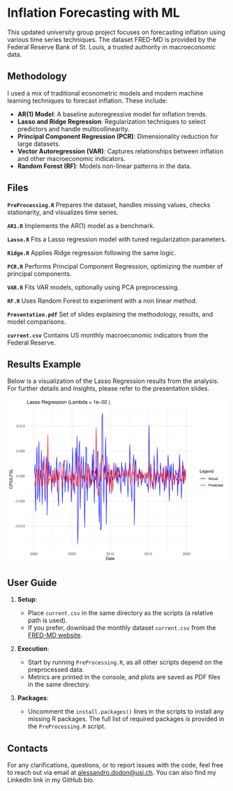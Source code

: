 # Inflation Forecasting with ML

This updated university group project focuses on forecasting inflation using various time series techniques. The dataset FRED-MD is provided by the Federal Reserve Bank of St. Louis, a trusted authority in macroeconomic data.

## Methodology

I used a mix of traditional econometric models and modern machine learning techniques to forecast inflation. These include:

- **AR(1) Model**: A baseline autoregressive model for inflation trends.
- **Lasso and Ridge Regression**: Regularization techniques to select predictors and handle multicollinearity.
- **Principal Component Regression (PCR)**: Dimensionality reduction for large datasets.
- **Vector Autoregression (VAR)**: Captures relationships between inflation and other macroeconomic indicators.
- **Random Forest (RF)**: Models non-linear patterns in the data.

## Files

**`PreProcessing.R`** Prepares the dataset, handles missing values, checks stationarity, and visualizes time series.

**`AR1.R`** Implements the AR(1) model as a benchmark.

**`Lasso.R`** Fits a Lasso regression model with tuned regularization parameters.

**`Ridge.R`** Applies Ridge regression following the same logic.

**`PCR.R`** Performs Principal Component Regression, optimizing the number of principal components.

**`VAR.R`** Fits VAR models, optionally using PCA preprocessing.

**`RF.R`** Uses Random Forest to experiment with a non linear method.

**`Presentation.pdf`** Set of slides explaining the methodology, results, and model comparisons.

**`current.csv`** Contains US monthly macroeconomic indicators from the Federal Reserve.


## Results Example

Below is a visualization of the Lasso Regression results from the analysis. For further details and insights, please refer to the presentation slides.

![Lasso Results](LassoResults.png)


## User Guide

1. **Setup**:
   - Place `current.csv` in the same directory as the scripts (a relative path is used).
   - If you prefer, download the monthly dataset `current.csv` from the [FRED-MD website](https://www.stlouisfed.org/research/economists/mccracken/fred-databases).

2. **Execution**:
   - Start by running `PreProcessing.R`, as all other scripts depend on the preprocessed data.
   - Metrics are printed in the console, and plots are saved as PDF files in the same directory.

3. **Packages**:
   - Uncomment the `install.packages()` lines in the scripts to install any missing R packages. The full list of required packages is provided in the `PreProcessing.R` script.

## Contacts
For any clarifications, questions, or to report issues with the code, feel free to reach out via email at alessandro.dodon@usi.ch. You can also find my LinkedIn link in my GitHub bio.

